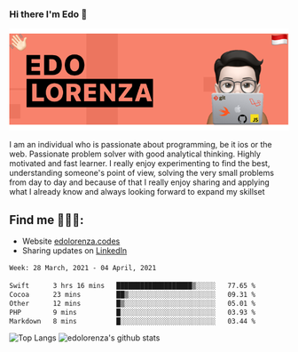 ### Hi there  I'm Edo 👋


<img src="https://github.com/edolorenza/edolorenza/blob/master/Image/background.png" alt="banner edo lorenza">

I am an individual who is passionate about programming, be it ios or the web. Passionate problem solver with good analytical thinking. Highly motivated and fast learner. I really enjoy experimenting to find the best, understanding someone's point of view, solving the very small problems from day to day and because of that I really enjoy sharing and applying what I already know and always looking forward to expand my skillset 


## Find me 🕵🏻‍♂️:
- Website <a href="http://edolorenza.codes/">edolorenza.codes</a> 
- Sharing updates on <a href="https://www.linkedin.com/in/edo-lorenza/">LinkedIn</a> 


<!--START_SECTION:waka-->
```text
Week: 28 March, 2021 - 04 April, 2021

Swift      3 hrs 16 mins   ███████████████████▒░░░░░   77.65 % 
Cocoa      23 mins         ██▒░░░░░░░░░░░░░░░░░░░░░░   09.31 % 
Other      12 mins         █▒░░░░░░░░░░░░░░░░░░░░░░░   05.01 % 
PHP        9 mins          █░░░░░░░░░░░░░░░░░░░░░░░░   03.93 % 
Markdown   8 mins          █░░░░░░░░░░░░░░░░░░░░░░░░   03.44 % 
```
<!--END_SECTION:waka-->

![Top Langs](https://github-readme-stats.vercel.app/api/top-langs/?username=edolorenza&layout=compact&count_private=true) ![edolorenza's github stats](https://github-readme-stats.vercel.app/api?username=edolorenza&show_icons=true&count_private=true)
<!--
**edolorenza/edolorenza** is a ✨ _special_ ✨ repository because its `README.md` (this file) appears on your GitHub profile.

Here are some ideas to get you started:

- 🔭 I’m currently working on ...
- 🌱 I’m currently learning ...
- 👯 I’m looking to collaborate on ...
- 🤔 I’m looking for help with ...
- 💬 Ask me about ...
- 📫 How to reach me: ...
- 😄 Pronouns: ...
- ⚡ Fun fact: ...
-->
